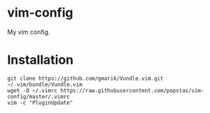 # vim-config
My vim config.

# Installation
```
git clone https://github.com/gmarik/Vundle.vim.git ~/.vim/bundle/Vundle.vim
wget -O ~/.vimrc https://raw.githubusercontent.com/popstas/vim-config/master/.vimrc
vim -c "PluginUpdate"
```